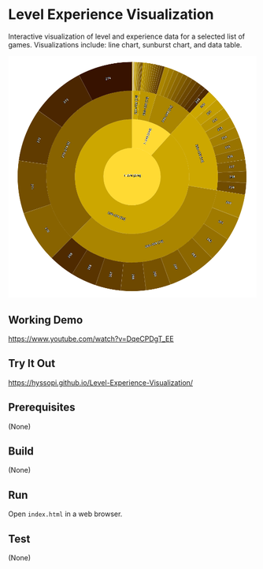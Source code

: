 # Level Experience Visualization
Interactive visualization of level and experience data for a selected list of games. Visualizations include: line chart, sunburst chart, and data table.

![splash](images/splash.png)

## Working Demo
https://www.youtube.com/watch?v=DqeCPDgT_EE

## Try It Out
https://hyssopi.github.io/Level-Experience-Visualization/

## Prerequisites
(None)

## Build
(None)

## Run
Open `index.html` in a web browser.

## Test
(None)
